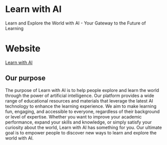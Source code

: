 # Learn with AI
Learn and Explore the World with AI - Your Gateway to the Future of Learning

# Website
[Learn with AI](https://learninfun.github.io/learn-with-ai/)

## Our purpose
The purpose of Learn with AI is to help people explore and learn the world through the power of artificial intelligence. Our platform provides a wide range of educational resources and materials that leverage the latest AI technology to enhance the learning experience. We aim to make learning fun, engaging, and accessible to everyone, regardless of their background or level of expertise. Whether you want to improve your academic performance, expand your skills and knowledge, or simply satisfy your curiosity about the world, Learn with AI has something for you. Our ultimate goal is to empower people to discover new ways to learn and explore the world with AI.

